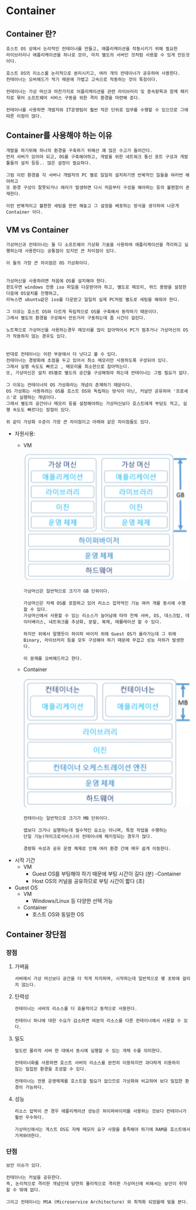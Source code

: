 # Container
## Container 란?
```
호스트 OS 상에서 논리적인 컨테이너를 만들고, 애플리케이션을 작동시키기 위해 필요한 
라이브러리나 애플리케이션을 하나로 모아, 마치 별도의 서버인 것처럼 사용할 수 있게 만든것이다.

호스트 OS의 리소스를 논리적으로 분리시키고, 여러 개의 컨테이너가 공유하여 사용한다.
컨테이너는 오버헤드가 적기 때문에 가볍고 고속으로 작동하는 것이 특징이다.

컨테이너는 가상 머신과 마찬가지로 어플리케이션을 관련 라이브러리 및 종속항목과 함께 패키지로 묶어 소프트웨어 서비스 구동을 위한 격리 환경을 마련해 준다.

컨테이너를 사용하면 개발자와 IT운영팀이 훨씬 작은 단위로 업무를 수행할 수 있으므로 그에 따른 이점이 많다.
```

## Container를 사용해야 하는 이유
```
개발을 하기위해 하나의 환경을 구축하기 위해선 꽤 많은 수고가 들어간다.
먼저 서버가 있어야 되고, OS를 구축해야하고, 개발을 위한 네트워크 통신 포트 구성과 개발 툴들의 설치 등등.. 많은 설정이 필요하다.

그럼 이런 환경을 각 서버나 개발자의 PC 별로 일일히 설치하기엔 반복적인 일들을 여러번 해야하고
또 환경 구성이 잘못되거나 에러가 발생하면 다시 처음부터 구성을 해야하는 등의 불편함이 존재한다.

이런 반복적이고 불편한 세팅을 한번 해놓고 그 설정을 베포하는 방식을 생각하여 나온게 Container 이다.
```

## VM vs Container
```
가상머신과 컨테이너는 둘 다 소프트웨어 가상화 기술을 사용하여 애플리케이션을 격리하고 실행하는데 사용한다는 공통점이 있지만 큰 차이점이 있다.

이 둘의 가장 큰 차이점은 OS 가상화이다. 


가상머신을 사용하려면 처음에 OS를 설치해야 한다.
윈도우면 windows 전용 iso 파일을 다운받아야 하고, 별도로 메모리, 하드 용량을 설정한 다음에 OS설치를 진행하고,
리눅스면 ubuntu같은 iso를 다운받고 일일히 실제 PC처럼 별도로 세팅을 해줘야 한다.

그 이유는 호스트 OS와 다르게 독립적으로 OS를 구축해서 동작하기 때문이다.
그래서 별도의 환경을 구성해서 만든거라 구동하는데 좀 시간이 걸린다.

노트북으로 가상머신을 사용하는경우 메모리를 많이 잡아먹어서 PC가 멈추거나 가상머신의 OS가 작동하지 않는 경우도 있다.


반대로 컨테이너는 이런 부분에서 더 낫다고 볼 수 있다.
컨테이너는 경량화에 초점을 두고 있어서 최소 메모리만 사용하도록 구성되어 있다.
그래서 실행 속도도 빠르고 , 메모리를 최소한으로 잡아먹는다.
또, 가상머신은 설치 OS별로 별도의 공간을 구상해줘야 하는데 컨테이너는 그럴 필요가 없다.

그 이유는 컨테이너의 OS 가상화라는 개념이 존재하기 때문이다.
OS 가상화는 사용하려는 OS를 호스트 OS와 독립하는 방식이 아닌, 커널만 공유하여 '프로세스'로 실행하는 개념이다.
그래서 별도의 공간이나 메모리 등을 설정해야하는 가상머신보다 호스트에게 부담도 적고, 실행 속도도 빠르다는 장점이 있다.

위 같이 가상화 수준이 가장 큰 차이점이고 아래와 같은 차이점들도 있다.
```
- 자원사용:
    - VM

        <img src="./Images/Container_BootTime1.png" width="500">

        ```
        가상머신은 일반적으로 크기가 GB 단위이다. 

        가상머신은 자체 OS를 포함하고 있어 리소스 집약적인 기능 여러 개를 동시에 수행 할 수 있다. 
        가상머신에서 사용할 수 있는 리소스가 늘어남에 따라 전체 서버, OS, 데스크탑, 데이터베이스, 네트워크를 추상화, 분할, 복제, 에뮬레이션 할 수 있다.

        하지만 위에서 말했듯이 하이퍼 바이저 위에 Guest OS가 올라가는데 그 위에 Binary, 라이브러리 등을 모두 구성해야 하기 때문에 무겁고 성능 저하가 발생한다.

        이 문제를 오버헤드라고 한다.
        ```
    - Container

        <img src="./Images/Container_BootTime2.png" width="500">

        ```
        컨테이너는 일반적으로 크기가 MB 단위이다. 

        앱보다 크거나 실행하는데 필수적인 요소는 아니며, 특정 작업을 수행하는 
        단일 기능(마이크로서비스)이 컨테이너에 패키징되는 경우가 많다.

        경량화 속성과 공유 운영 체제로 인해 여러 환경 간에 매우 쉽게 이동한다.
        ```
- 시작 기간
    - VM
        - Guest OS를 부팅해야 하기 때문에 부팅 시간이 길다 (분)
    -Container
        - Host OS의 커널을 공유하므로 부팅 시간이 짧다 (초)
- Guest OS
    - VM
        - Windows/Linux 등 다양한 선택 가능
    - Container
        - 호스트 OS와 동일한 OS

## Container 장단점

### 장점
1. 가벼움
    ```
    서버에서 가상 머신보다 공간을 더 적게 차지하며, 시작하는데 일반적으로 몇 초밖에 걸리지 않는다.
    ```
2. 탄력성
    ```
    컨테이너는 서버의 리소스를 더 효율적이고 동적으로 사용한다.

    컨테이너 하나에 대한 수요가 감소하면 여분의 리소스를 다른 컨테이너에서 사용할 수 있다.
    ```
3. 밀도
    ```
    밀도란 물리적 서버 한 대에서 동시에 실행할 수 있는 개체 수를 의미한다.

    컨테이너화를 사용하면 호스트 서버의 리소스를 완전히 이용하지만 과다하게 이용하지
    않는 밀집된 환경을 조성할 수 있다.

    컨테이너는 전용 운영체제를 호스트할 필요가 없으므로 가상화와 비교하여 보다 밀집한 환경이 가능하다. 
    ```
4. 성능
    ```
    리소스 압박이 큰 경우 애플리케이션 성능은 하이퍼바이저를 사용하는 것보다 컨테이너가 훨씬 우수하다.
    
    가상머신에서는 게스트 OS도 자체 메모리 요구 사항을 충족해야 하기에 RAM을 호스트에서 가져와야한다.
    ```
### 단점
```
보안 이슈가 있다.

컨테이너는 커널을 공유한다. 
즉, 논리적으로 격리한 개념인데 당연히 물리적으로 격리한 가상머신에 비해서는 보안이 취약할 수 밖에 없다.

그리고 컨테이너는 MSA (Microservice Architecture) 와 최적화 되었을때 빛을 본다.
```